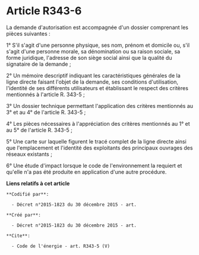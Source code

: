 # Article R343-6

La demande d'autorisation est accompagnée d'un dossier comprenant les pièces suivantes :

1° S'il s'agit d'une personne physique, ses nom, prénom et domicile ou, s'il s'agit d'une personne morale, sa dénomination ou
sa raison sociale, sa forme juridique, l'adresse de son siège social ainsi que la qualité du signataire de la demande ;

2° Un mémoire descriptif indiquant les caractéristiques générales de la ligne directe faisant l'objet de la demande, ses
conditions d'utilisation, l'identité de ses différents utilisateurs et établissant le respect des critères mentionnés à
l'article R. 343-5 ;

3° Un dossier technique permettant l'application des critères mentionnés au 3° et au 4° de l'article R. 343-5 ; 

4° Les pièces nécessaires à l'appréciation des critères mentionnés au 1° et au 5° de l'article R. 343-5 ; 

5° Une carte sur laquelle figurent le tracé complet de la ligne directe ainsi que l'emplacement et l'identité des exploitants
des principaux ouvrages des réseaux existants ; 

6° Une étude d'impact lorsque le code de l'environnement la requiert et qu'elle n'a pas été produite en application d'une
autre procédure.

**Liens relatifs à cet article**

	**Codifié par**:

	  - Décret n°2015-1823 du 30 décembre 2015 - art.

	**Créé par**:

	  - Décret n°2015-1823 du 30 décembre 2015 - art.

	**Cite**:

	  - Code de l'énergie - art. R343-5 (V)
